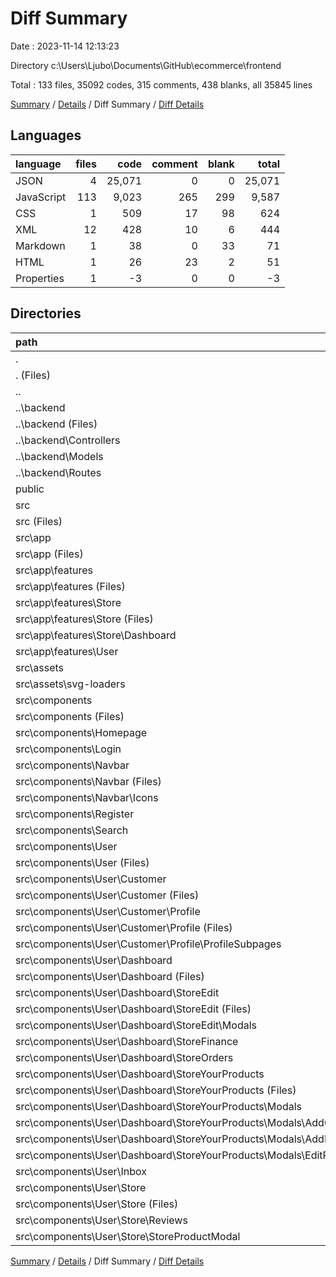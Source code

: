 # Diff Summary

Date : 2023-11-14 12:13:23

Directory c:\\Users\\Ljubo\\Documents\\GitHub\\ecommerce\\frontend

Total : 133 files,  35092 codes, 315 comments, 438 blanks, all 35845 lines

[Summary](results.md) / [Details](details.md) / Diff Summary / [Diff Details](diff-details.md)

## Languages
| language | files | code | comment | blank | total |
| :--- | ---: | ---: | ---: | ---: | ---: |
| JSON | 4 | 25,071 | 0 | 0 | 25,071 |
| JavaScript | 113 | 9,023 | 265 | 299 | 9,587 |
| CSS | 1 | 509 | 17 | 98 | 624 |
| XML | 12 | 428 | 10 | 6 | 444 |
| Markdown | 1 | 38 | 0 | 33 | 71 |
| HTML | 1 | 26 | 23 | 2 | 51 |
| Properties | 1 | -3 | 0 | 0 | -3 |

## Directories
| path | files | code | comment | blank | total |
| :--- | ---: | ---: | ---: | ---: | ---: |
| . | 133 | 35,092 | 315 | 438 | 35,845 |
| . (Files) | 5 | 31,325 | 1 | 40 | 31,366 |
| .. | 21 | -7,768 | -32 | -437 | -8,237 |
| ..\\backend | 21 | -7,768 | -32 | -437 | -8,237 |
| ..\\backend (Files) | 4 | -6,257 | -5 | -11 | -6,273 |
| ..\\backend\\Controllers | 4 | -1,211 | -25 | -307 | -1,543 |
| ..\\backend\\Models | 9 | -138 | 0 | -39 | -177 |
| ..\\backend\\Routes | 4 | -162 | -2 | -80 | -244 |
| public | 1 | 26 | 23 | 2 | 51 |
| src | 106 | 11,509 | 323 | 833 | 12,665 |
| src (Files) | 3 | 665 | 23 | 119 | 807 |
| src\\app | 34 | 744 | 3 | 170 | 917 |
| src\\app (Files) | 1 | 71 | 0 | 1 | 72 |
| src\\app\\features | 33 | 673 | 3 | 169 | 845 |
| src\\app\\features (Files) | 7 | 194 | 0 | 31 | 225 |
| src\\app\\features\\Store | 12 | 185 | 0 | 60 | 245 |
| src\\app\\features\\Store (Files) | 11 | 170 | 0 | 55 | 225 |
| src\\app\\features\\Store\\Dashboard | 1 | 15 | 0 | 5 | 20 |
| src\\app\\features\\User | 14 | 294 | 3 | 78 | 375 |
| src\\assets | 12 | 428 | 10 | 6 | 444 |
| src\\assets\\svg-loaders | 12 | 428 | 10 | 6 | 444 |
| src\\components | 57 | 9,672 | 287 | 538 | 10,497 |
| src\\components (Files) | 1 | 168 | 17 | 17 | 202 |
| src\\components\\Homepage | 9 | 1,734 | 31 | 71 | 1,836 |
| src\\components\\Login | 2 | 168 | 6 | 18 | 192 |
| src\\components\\Navbar | 3 | 856 | 13 | 32 | 901 |
| src\\components\\Navbar (Files) | 2 | 666 | 13 | 21 | 700 |
| src\\components\\Navbar\\Icons | 1 | 190 | 0 | 11 | 201 |
| src\\components\\Register | 2 | 218 | 8 | 17 | 243 |
| src\\components\\Search | 2 | 363 | 8 | 22 | 393 |
| src\\components\\User | 38 | 6,165 | 204 | 361 | 6,730 |
| src\\components\\User (Files) | 1 | 228 | 25 | 16 | 269 |
| src\\components\\User\\Customer | 7 | 1,205 | 27 | 62 | 1,294 |
| src\\components\\User\\Customer (Files) | 1 | 242 | 8 | 14 | 264 |
| src\\components\\User\\Customer\\Profile | 6 | 963 | 19 | 48 | 1,030 |
| src\\components\\User\\Customer\\Profile (Files) | 1 | 131 | 2 | 4 | 137 |
| src\\components\\User\\Customer\\Profile\\ProfileSubpages | 5 | 832 | 17 | 44 | 893 |
| src\\components\\User\\Dashboard | 20 | 2,745 | 91 | 170 | 3,006 |
| src\\components\\User\\Dashboard (Files) | 3 | 353 | 7 | 16 | 376 |
| src\\components\\User\\Dashboard\\StoreEdit | 5 | 467 | 21 | 34 | 522 |
| src\\components\\User\\Dashboard\\StoreEdit (Files) | 3 | 380 | 14 | 21 | 415 |
| src\\components\\User\\Dashboard\\StoreEdit\\Modals | 2 | 87 | 7 | 13 | 107 |
| src\\components\\User\\Dashboard\\StoreFinance | 3 | 240 | 12 | 22 | 274 |
| src\\components\\User\\Dashboard\\StoreOrders | 2 | 406 | 9 | 15 | 430 |
| src\\components\\User\\Dashboard\\StoreYourProducts | 7 | 1,279 | 42 | 83 | 1,404 |
| src\\components\\User\\Dashboard\\StoreYourProducts (Files) | 1 | 263 | 17 | 28 | 308 |
| src\\components\\User\\Dashboard\\StoreYourProducts\\Modals | 6 | 1,016 | 25 | 55 | 1,096 |
| src\\components\\User\\Dashboard\\StoreYourProducts\\Modals\\AddCollectionModal | 2 | 232 | 5 | 13 | 250 |
| src\\components\\User\\Dashboard\\StoreYourProducts\\Modals\\AddProductModal | 2 | 324 | 7 | 19 | 350 |
| src\\components\\User\\Dashboard\\StoreYourProducts\\Modals\\EditProductModal | 2 | 460 | 13 | 23 | 496 |
| src\\components\\User\\Inbox | 3 | 530 | 31 | 39 | 600 |
| src\\components\\User\\Store | 7 | 1,457 | 30 | 74 | 1,561 |
| src\\components\\User\\Store (Files) | 3 | 498 | 17 | 30 | 545 |
| src\\components\\User\\Store\\Reviews | 2 | 321 | 6 | 24 | 351 |
| src\\components\\User\\Store\\StoreProductModal | 2 | 638 | 7 | 20 | 665 |

[Summary](results.md) / [Details](details.md) / Diff Summary / [Diff Details](diff-details.md)